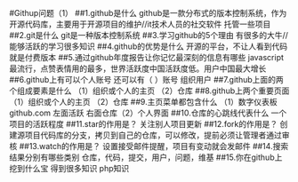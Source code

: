#Githup问题（1）
##1.github是什么
github是一款分布式的版本控制系统，作为开源代码库，主要用于开源项目的维护//it技术人员的社交软件 托管一些项目
##2.git是什么
git是一种版本控制系统
##3.学习github的5个理由
有很多的大牛//能够活跃的学习很多知识
##4.github的优势是什么
开源的平台，不让人看到代码就是付费版本
##5.通过github年度报告让你记忆最深刻的信息有哪些
javascript最流行，点赞表情用的最多，世界活跃度中国活跃度低。用户中国最大增长
##6.github上有可以个人账号 还可以有（ ）账号
组织用户
##7.github上面的两个组成要素是什么
（1）组织或个人的主页  （2）仓库
##8.github上两个重要页面
（1）组织或个人的主页  （2）仓库
##9.主页菜单都包含什么
（1）数字仪表板 github.com  左面活跃  右面仓库（2）个人界面
##10.仓库的心跳线代表什么
一个项目的活跃程度
##11.star的作用是？
关注别人项目更新
##12.fork的作用是？
创建源项目代码库的分支，拷贝到自己的仓库，可以修改，提前必须让管理者通过审核
##13.watch的作用是？
设置接受邮件提醒，项目有变动就会发邮件
##14.搜索结果分别有哪些类别
仓库，代码，提交，用户，问题，维基
##15.你在github上挖到什么宝
得到很多知识    php知识 
